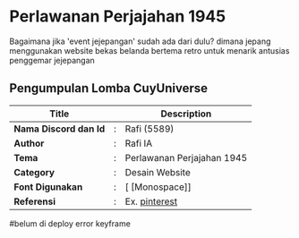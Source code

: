 # Perlawanan Perjajahan 1945

Bagaimana jika 'event jejepangan' sudah ada dari dulu? dimana jepang menggunakan website bekas belanda bertema retro untuk menarik antusias penggemar jejepangan

## Pengumpulan Lomba CuyUniverse 

| Title        |   | Description                    |   
|--------------|---|--------------------------------|
| **Nama Discord dan Id** | : | Rafi (5589)     |
| **Author**       | : | Rafi IA |
| **Tema**       | : | Perlawanan Perjajahan 1945 |
| **Category**    | : | Desain Website                 |
| **Font Digunakan** | : | [ [Monospace]] |
| **Referensi** | : | Ex. [pinterest](https://id.pinterest.com/pin/75294625010205404/) |

#belum di deploy error keyframe
